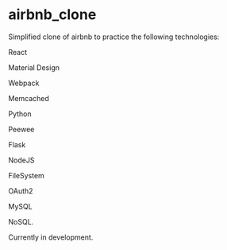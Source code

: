 # airbnb_clone
Simplified clone of airbnb to practice the following technologies:

React

Material Design

Webpack

Memcached

Python

Peewee

Flask

NodeJS

FileSystem

OAuth2

MySQL

NoSQL.

Currently in development.
